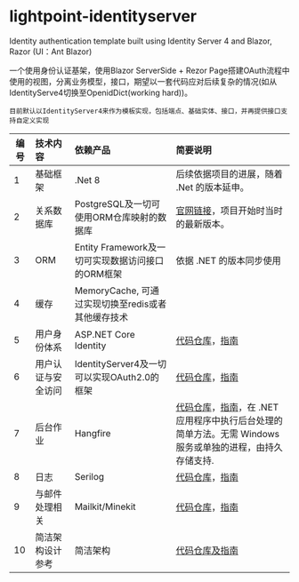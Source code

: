 # lightpoint-identityserver
Identity authentication template built using Identity Server 4 and Blazor, Razor (UI：Ant Blazor)

一个使用身份认证基架，使用Blazor ServerSide + Rezor Page搭建OAuth流程中使用的视图，分离业务模型，接口，期望以一套代码应对后续复杂的情况(如从IdentityServe4切换至OpenidDict(working hard))。

`目前默认以IdentityServer4来作为模板实现，包括端点、基础实体、接口，并再提供接口支持自定义实现`

|编号|技术内容|依赖产品|简要说明 
|----|:----|:----|:----|
|1|基础框架|.Net 8|后续依据项目的进展，随着 .Net 的版本延申。|
|2|关系数据库| PostgreSQL及一切可使用ORM仓库映射的数据库 |[官网链接]( https://www.postgresql.org/)，项目开始时当时的最新版本。|
|3|ORM|Entity Framework及一切可实现数据访问接口的ORM框架 |依据 .NET 的版本同步使用|
|4|缓存|MemoryCache, 可通过实现切换至redis或者其他缓存技术|
|5|用户身份体系|ASP.NET Core Identity |[代码仓库](https://github.com/dotnet/AspNetCore/tree/main/src/Identity)，[指南](https://learn.microsoft.com/zh-cn/aspnet/core/security/authentication/identity?view=aspnetcore-8.0&tabs=visual-studio)|
|6|用户认证与安全访问|IdentityServer4及一切可以实现OAuth2.0的框架 |[代码仓库](https://github.com/DuendeSoftware/IdentityServer)，[指南](https://docs.duendesoftware.com/identityserver/v6/overview/)|
|7|后台作业|Hangfire|[代码仓库](https://github.com/HangfireIO/Hangfire)，[指南](https://docs.hangfire.io/en/latest/)，在 .NET  应用程序中执行后台处理的简单方法。无需 Windows 服务或单独的进程，由持久存储支持.|
|8|日志|Serilog|[代码仓库](https://github.com/serilog/serilog)，[指南](https://github.com/serilog/serilog/wiki)|
|9|与邮件处理相关|Mailkit/Minekit|[代码仓库](https://github.com/jstedfast/MailKit)，[指南](http://www.mimekit.net/docs/html/Introduction.htm)|
|10|简洁架构设计参考|简洁架构|[代码仓库及指南](https://github.com/ardalis/cleanarchitecture)|
